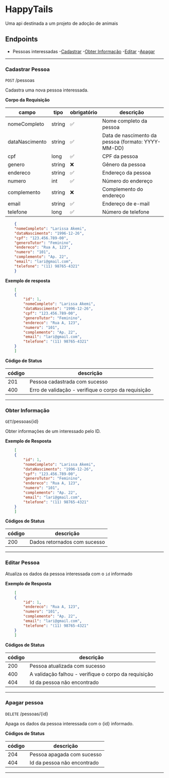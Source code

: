 # HappyTails
Uma api destinada a um projeto de adoção de animais

## Endpoints

- Pessoas interessadas
    -[Cadastrar](#cadastrar-pessoa)
    -[Obter Informação](#informacao-pessoa)
    -[Editar](#editar-pessoa)
    -[Apagar](#apagar-pessoa)
    
---

### Cadastrar Pessoa

`POST` /pessoas

Cadastra uma nova pessoa interessada.

**Corpo da Requisição**

|campo|tipo|obrigatório|descrição|
|-----|----|-----------|---------|
|nomeCompleto|string|✅|Nome completo da pessoa|
|dataNascimento|string|✅|Data de nascimento da pessoa (formato: YYYY-MM-DD)|
|cpf|long|✅|CPF da pessoa|
|genero|string|❌|Gênero da pessoa|
|endereco|string|✅|Endereço da pessoa|
|numero|int|✅|Número do endereço|
|complemento|string|❌|Complemento do endereço|
|email|string|✅|Endereço de e-mail|
|telefone|long|✅|Número de telefone|

```json
    {   
    "nomeCompleto": "Larissa Akemi",
    "dataNascimento": "1996-12-26",
    "cpf": "123.456.789-00",
    "generoTutor": "Feminino",
    "endereco": "Rua A, 123",
    "numero": "101",
    "complemento": "Ap. 22",
    "email": "lari@gmail.com",
    "telefone": "(11) 98765-4321"
    }
```

**Exemplo de resposta**

```json
    [
    {
        "id": 1,
        "nomeCompleto": "Larissa Akemi",
        "dataNascimento": "1996-12-26",
        "cpf": "123.456.789-00",
        "generoTutor": "Feminino",
        "endereco": "Rua A, 123",
        "numero": "101",
        "complemento": "Ap. 22",
        "email": "lari@gmail.com",
        "telefone": "(11) 98765-4321"
    }
    ]
```

**Código de Status**

| código | descrição|
|--------|----------|
|201|Pessoa cadastrada com sucesso|
|400|Erro de validação - verifique o corpo da requisição|

---

### Obter Informação

`GET`/pessoas{id}

Obter informações de um interessado pelo ID.

**Exemplo de Resposta**

```json
    [
    {
        "id": 1,
        "nomeCompleto": "Larissa Akemi",
        "dataNascimento": "1996-12-26",
        "cpf": "123.456.789-00",
        "generoTutor": "Feminino",
        "endereco": "Rua A, 123",
        "numero": "101",
        "complemento": "Ap. 22",
        "email": "lari@gmail.com",
        "telefone": "(11) 98765-4321"
    }
    ]
```

**Códigos de Status**

| código | descrição|
|--------|----------|
|200|Dados retornados com sucesso|


---
### Editar Pessoa

Atualiza os dados da pessoa interessada com o `id` informado

**Exemplo de Resposta**

```json
    [
    {
        "id": 1,
        "endereco": "Rua A, 123",
        "numero": "101",
        "complemento": "Ap. 22",
        "email": "lari@gmail.com",
        "telefone": "(11) 98765-4321"
    }
    ]

```

**Códigos de Status**

| código | descrição|
|--------|----------|
|200|Pessoa atualizada com sucesso|
|400|A validação falhou - verifique o corpo da requisição|
|404|Id da pessoa não encontrado|

---

### Apagar pessoa

`DELETE` /pessoas/{id}

Apaga os dados da pessoa interessada com o {id} informado.

**Códigos de Status**

| código | descrição|
|--------|----------|
|204|Pessoa apagada com sucesso|
|404|Id da pessoa não encontrado|

---

